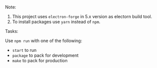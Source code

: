 Note:
1. This project uses `electron-forge` in 5.x version as electorn build tool.
2. To install packages use `yarn` instead of `npm`.

Tasks:

Use `npm run` with one of the following:
- `start` to run
- `package` to pack for development
- `make` to pack for production
